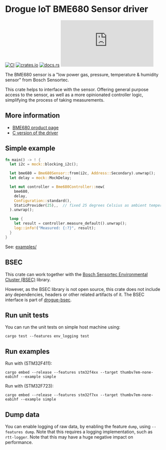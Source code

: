# Drogue IoT BME680 Sensor driver

[![CI](https://github.com/drogue-iot/drogue-bme680/workflows/CI/badge.svg)](https://github.com/drogue-iot/drogue-bme680/actions?query=workflow%3A%22CI%22)
[![crates.io](https://img.shields.io/crates/v/drogue-bme680.svg)](https://crates.io/crates/drogue-bme680)
[![docs.rs](https://docs.rs/drogue-bme680/badge.svg)](https://docs.rs/drogue-bme680)
[![Matrix](https://img.shields.io/matrix/drogue-iot:matrix.org)](https://matrix.to/#/#drogue-iot:matrix.org)

The BME680 sensor is a "low power gas, pressure, temperature & humidity sensor" from Bosch Sensortec.

This crate helps to interface with the sensor. Offering general purpose access to the sensor, as well as a more
opinionated controller logic, simplifying the process of taking measurements.

## More information

- [BME680 product page](https://www.bosch-sensortec.com/products/environmental-sensors/gas-sensors-bme680/)
- [C version of the driver](https://github.com/BoschSensortec/BME680_driver)

## Simple example

```rust
fn main() -> ! {
  let i2c = mock::blocking_i2c();

  let bme680 = Bme680Sensor::from(i2c, Address::Secondary).unwrap();
  let delay = mock::MockDelay;

  let mut controller = Bme680Controller::new(
    bme680,
    delay,
    Configuration::standard(),
    StaticProvider(25),,  // fixed 25 degrees Celsius as ambient temperature
  ).unwrap();

  loop {
    let result = controller.measure_default().unwrap();
    log::info!("Measured: {:?}", result);
  }
}
```

See: [examples/](examples/)

## BSEC

This crate can work together with the [Bosch Sensortec Environmental Cluster (BSEC)](https://www.bosch-sensortec.com/software-tools/software/bsec/) library.

However, as the BSEC library is not open source, this crate does not include any dependencies, headers or other related
artifacts of it. The BSEC interface is part of [drogue-bsec](https://github.com/drogue-iot/drogue-bsec).

## Run unit tests

You can run the unit tests on simple host machine using:

    cargo test --features env_logging test

## Run examples

Run with (STM32F411):

    cargo embed --release --features stm32f4xx --target thumbv7em-none-eabihf --example simple

Run with (STM32F723):

    cargo embed --release --features stm32f7xx --target thumbv7em-none-eabihf --example simple

## Dump data

You can enable logging of raw data, by enabling the feature `dump`, using `--features dump`.
Note that this requires a logging implementation, such as `rtt-logger`. Note that this may have a
huge negative impact on performance.

